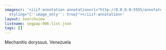 ```yaml
---
imagescr: '<iiif-annotation annotationurl="http://0.0.0.0:5555/annotate/annotations/segpap-006-5.json"
  styling="{''image_only'': true}"></iiif-annotation>'
layout: searchview
listname: segpap-006-list.json
tags: []
---
```

Mechanitis doryssus. Venezuela